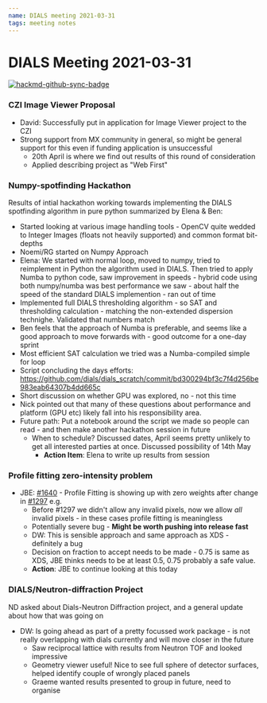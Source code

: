 ```yaml
---
name: DIALS meeting 2021-03-31
tags: meeting notes
---
```

# DIALS Meeting 2021-03-31

[![hackmd-github-sync-badge](https://hackmd.io/SdOYtgX7SnGCAvT2C-lpqQ/badge)](https://hackmd.io/SdOYtgX7SnGCAvT2C-lpqQ)


### CZI Image Viewer Proposal
- David: Successfully put in application for Image Viewer project to the CZI
- Strong support from MX community in general, so might be general support for this even if funding application is unsuccessful
    - 20th April is where we find out results of this round of consideration
    - Applied describing project as "Web First"

### Numpy-spotfinding Hackathon
Results of intial hackathon working towards implementing the DIALS spotfinding algorithm in pure python summarized by Elena & Ben:
- Started looking at various image handling tools - OpenCV quite wedded to Integer Images (floats not heavily supported) and common format bit-depths
- Noemi/RG started on Numpy Approach
- Elena: We started with normal loop, moved to numpy, tried to reimplement in Python the algorithm used in DIALS. Then tried to apply Numba to python code, saw improvement in speeds - hybrid code using both numpy/numba was best performance we saw - about half the speed of the standard DIALS implemention - ran out of time
- Implemented full DIALS thresholding algorithm - so SAT and thresholding calculation - matching the non-extended dispersion technighe. Validated that numbers match
- Ben feels that the approach of Numba is preferable, and seems like a good approach to move forwards with - good outcome for a one-day sprint
- Most efficient SAT calculation we tried was a Numba-compiled simple for loop
- Script concluding the days efforts: https://github.com/dials/dials_scratch/commit/bd300294bf3c7f4d256be983eab64307b4dd665c
- Short discussion on whether GPU was explored, no - not this time
- Nick pointed out that many of these questions about performance and platform (GPU etc) likely fall into his responsibility area.
- Future path: Put a notebook around the script we made so people can read - and then make another hackathon session in future
    - When to schedule? Discussed dates, April seems pretty unlikely to get all interested parties at once. Discussed possibility of 14th May
        - **Action Item**: Elena to write up results from session

### Profile fitting zero-intensity problem
- JBE: [#1640](https://github.com/dials/dials/pull/1640) - Profile Fitting is showing up with zero weights after change in [#1297](https://github.com/dials/dials/pull/1297) e.g. 
    - Before #1297 we didn't allow any invalid pixels, now we allow _all_ invalid pixels - in these cases profile fitting is meaningless
    - Potentially severe bug - **Might be worth pushing into release fast**
    - DW: This is sensible approach and same approach as XDS - definitely a bug
    - Decision on fraction to accept needs to be made - 0.75 is same as XDS, JBE thinks needs to be at least 0.5, 0.75 probably a safe value.
    - **Action**: JBE to continue looking at this today

### DIALS/Neutron-diffraction Project

ND asked about Dials-Neutron Diffraction project, and a general update about how that was going on
- DW: Is going ahead as part of a pretty focussed work package - is not really overlapping with dials currently and will move closer in the future
    - Saw reciprocal lattice with results from Neutron TOF and looked impressive
    - Geometry viewer useful! Nice to see full sphere of detector surfaces, helped identify couple of wrongly placed panels
    - Graeme wanted results presented to group in future, need to organise